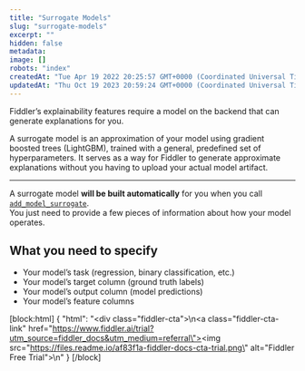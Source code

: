 ```yaml
---
title: "Surrogate Models"
slug: "surrogate-models"
excerpt: ""
hidden: false
metadata: 
image: []
robots: "index"
createdAt: "Tue Apr 19 2022 20:25:57 GMT+0000 (Coordinated Universal Time)"
updatedAt: "Thu Oct 19 2023 20:59:24 GMT+0000 (Coordinated Universal Time)"
---
```

Fiddler’s explainability features require a model on the backend that can generate explanations for you.

A surrogate model is an approximation of your model using gradient boosted trees (LightGBM), trained with a general, predefined set of hyperparameters. It serves as a way for Fiddler to generate approximate explanations without you having to upload your actual model artifact.

***



A surrogate model **will be built automatically** for you when you call  [`add_model_surrogate`](/reference/clientadd_model_surrogate).  
You just need to provide a few pieces of information about how your model operates.

## What you need to specify

- Your model’s task (regression, binary classification, etc.)
- Your model’s target column (ground truth labels)
- Your model’s output column (model predictions)
- Your model’s feature columns



[block:html]
{
  "html": "<div class=\"fiddler-cta\">\n<a class=\"fiddler-cta-link\" href=\"https://www.fiddler.ai/trial?utm_source=fiddler_docs&utm_medium=referral\"><img src=\"https://files.readme.io/af83f1a-fiddler-docs-cta-trial.png\" alt=\"Fiddler Free Trial\"></a>\n</div>"
}
[/block]